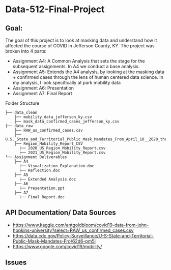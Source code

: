 # Data-512-Final-Project

## Goal:
The goal of this project is to look at masking data and understand how it affected the course of COVID in Jefferson County, KY. The project was broken into 4 parts:

- Assignment A4: A Common Analysis that sets the stage for the subsequent assignments. In A4 we conduct a base analysis. 
- Assignment A5: Extends the A4 analysis, by looking at the masking data + confirmed cases through the lens of human centered data science. In my analysis, I look specifically at park mobility data
- Assignment A6: Presentation
- Assignment A7: Final Report


Folder Structure
```
├── data_clean
    ├── mobility_data_jefferson_ky.csv
    ├── mask_data_confirmed_cases_jefferson_ky.csv
├── data_raw
    ├── RAW_us_confirmed_cases.csv
    ├── U.S._State_and_Territorial_Public_Mask_Mandates_From_April_10__2020_through_August_15__2021_by_County_by_Day.csv
    ├── Region_Mobility_Report_CSV
      ├── 2020_US_Region_Mobility_Report.csv
      ├── 2021_US_Region_Mobility_Report.csv
└── Assignment Deliverables
    ├── A4
      ├── Visualization Explanation.doc
      ├── Reflection.doc
    ├── A5
      ├── Extended Analysis.doc
    ├── A6
      ├── Presentation.ppt
    ├── A7
      ├── Final Report.doc
```

## API Documentation/ Data Sources

- https://www.kaggle.com/antgoldbloom/covid19-data-from-john-hopkins-university?select=RAW_us_confirmed_cases.csv
- https://data.cdc.gov/Policy-Surveillance/U-S-State-and-Territorial-Public-Mask-Mandates-Fro/62d6-pm5i
- https://www.google.com/covid19/mobility/

## Issues

